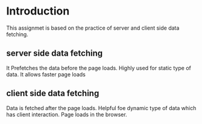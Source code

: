 # Introduction
This assignmet is based on the practice of server and client side data fetching.
## server side data fetching
It Prefetches the data before the page loads.
Highly used for static type of data.
It allows faster page loads
## client side data fetching
Data is fetched after the page loads.
Helpful foe dynamic type of data which has client interaction.
Page loads in the browser.
